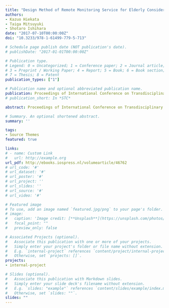 ```yaml
---
title: "Design Method of Remote Monitoring Service for Elderly Considering Community Characteristics"
authors:
- Kazuo Hiekata
- Taiga Mitsuyuki
- Shotaro Ishihara
date: "2017-07-10T00:00:00Z"
doi: "10.3233/978-1-61499-779-5-713"

# Schedule page publish date (NOT publication's date).
# publishDate: "2017-01-01T00:00:00Z"

# Publication type.
# Legend: 0 = Uncategorized; 1 = Conference paper; 2 = Journal article;
# 3 = Preprint / Working Paper; 4 = Report; 5 = Book; 6 = Book section;
# 7 = Thesis; 8 = Patent
publication_types: ["1"]

# Publication name and optional abbreviated publication name.
publication: Proceedings of International Conference on Transdisciplinary Engineering, Singapore.
# publication_short: In *STC*

abstract: Proceedings of International Conference on Transdisciplinary Engineering, Singapore. http://ebooks.iospress.nl/volumearticle/46762

# Summary. An optional shortened abstract.
summary: ''

tags:
- Source Themes
featured: true

links:
# - name: Custom Link
#   url: http://example.org
url_pdf: http://ebooks.iospress.nl/volumearticle/46762
# url_code: '#'
# url_dataset: '#'
# url_poster: '#'
# url_project: ''
# url_slides: ''
# url_source: '#'
# url_video: '#'

# Featured image
# To use, add an image named `featured.jpg/png` to your page's folder. 
# image:
#   caption: 'Image credit: [**Unsplash**](https://unsplash.com/photos/pLCdAaMFLTE)'
#   focal_point: ""
#   preview_only: false

# Associated Projects (optional).
#   Associate this publication with one or more of your projects.
#   Simply enter your project's folder or file name without extension.
#   E.g. `internal-project` references `content/project/internal-project/index.md`.
#   Otherwise, set `projects: []`.
projects:
- internal-project

# Slides (optional).
#   Associate this publication with Markdown slides.
#   Simply enter your slide deck's filename without extension.
#   E.g. `slides: "example"` references `content/slides/example/index.md`.
#   Otherwise, set `slides: ""`.
slides: ""
---
```

